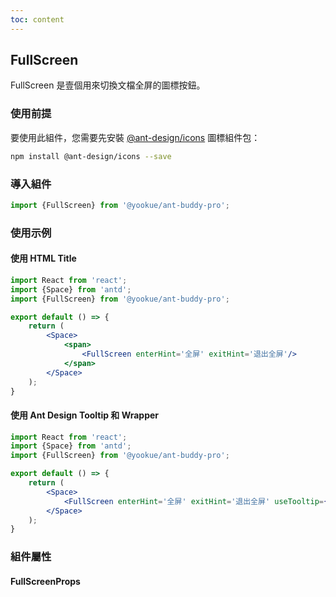 ```yaml
---
toc: content
---
```


## FullScreen

FullScreen 是壹個用來切換文檔全屏的圖標按鈕。

### 使用前提

要使用此組件，您需要先安裝 <a href='https://github.com/ant-design/ant-design-icons' target='_blank'>@ant-design/icons</a> 圖標組件包：

```bash
npm install @ant-design/icons --save
```

### 導入組件

```jsx | pure
import {FullScreen} from '@yookue/ant-buddy-pro';
```

### 使用示例

#### 使用 HTML Title

```jsx
import React from 'react';
import {Space} from 'antd';
import {FullScreen} from '@yookue/ant-buddy-pro';

export default () => {
    return (
        <Space>
            <span>
                <FullScreen enterHint='全屏' exitHint='退出全屏'/>
            </span>
        </Space>
    );
}
```

#### 使用 Ant Design Tooltip 和 Wrapper

```jsx
import React from 'react';
import {Space} from 'antd';
import {FullScreen} from '@yookue/ant-buddy-pro';

export default () => {
    return (
        <Space>
            <FullScreen enterHint='全屏' exitHint='退出全屏' useTooltip={true} useWrapper='div'/>
        </Space>
    );
}
```

### 組件屬性

#### FullScreenProps

<API src="@/field/FullScreen/index.tsx" hideTitle></API>

